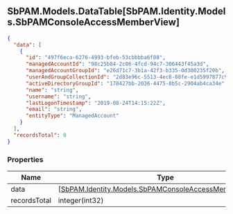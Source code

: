 
<h2 id="tocS_SbPAM.Models.DataTable[SbPAM.Identity.Models.SbPAMConsoleAccessMemberView]">SbPAM.Models.DataTable[SbPAM.Identity.Models.SbPAMConsoleAccessMemberView]</h2>

<a id="schemasbpam.models.datatable[sbpam.identity.models.sbpamconsoleaccessmemberview]"></a>
<a id="schema_SbPAM.Models.DataTable[SbPAM.Identity.Models.SbPAMConsoleAccessMemberView]"></a>
<a id="tocSsbpam.models.datatable[sbpam.identity.models.sbpamconsoleaccessmemberview]"></a>
<a id="tocssbpam.models.datatable[sbpam.identity.models.sbpamconsoleaccessmemberview]"></a>

```json
{
  "data": [
    {
      "id": "497f6eca-6276-4993-bfeb-53cbbbba6f08",
      "managedAccountId": "98c25b84-2c06-4fcd-94c7-306443f45a3d",
      "managedAccountGroupId": "e26d71c7-3b1a-42f3-b335-0d300235f20b",
      "userAndGroupCollectionId": "2d83e96c-5513-4ec8-88fe-e1d5997877c9",
      "activeDirectoryGroupId": "178427bb-2036-4475-8b5c-2904ab4ca34e",
      "name": "string",
      "username": "string",
      "lastLogonTimestamp": "2019-08-24T14:15:22Z",
      "email": "string",
      "entityType": "ManagedAccount"
    }
  ],
  "recordsTotal": 0
}

```

### Properties

|Name|Type|Required|Restrictions|Description|
|---|---|---|---|---|
|data|[[SbPAM.Identity.Models.SbPAMConsoleAccessMemberView](../Models/sbpam.identity.models.sbpamconsoleaccessmemberview.md)]¦null|false|none|none|
|recordsTotal|integer(int32)|false|none|none|


